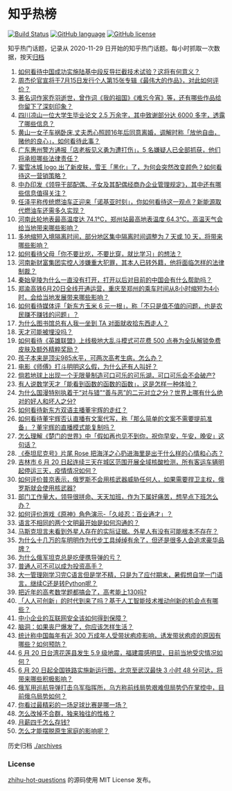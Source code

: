 # 知乎热榜
[![Build Status](https://github.com/ToWeLong/zhihu-hot-questions/workflows/CI/badge.svg)](https://github.com/ToWeLong/zhihu-hot-questions/actions)
[![GitHub language](https://img.shields.io/badge/language-golang-orange.svg)](https://golang.org/)
[![GitHub license](https://img.shields.io/github/license/ToWeLong/zhihu-hot-questions)](https://github.com/ToWeLong/zhihu-hot-questions/blob/main/LICENSE)

知乎热门话题，记录从 2020-11-29 日开始的知乎热门话题。每小时抓取一次数据，按天[归档](./archives)

<!-- BEGIN -->

1. [如何看待中国成功实施陆基中段反导拦截技术试验？这将有何意义？](https://www.zhihu.com/question/538511702)
1. [周杰伦官宣将于7月15日发行个人第15张专辑《最伟大的作品》，对此如何评价？](https://www.zhihu.com/question/538506922)
1. [著名词作家乔羽逝世，曾作词《我的祖国》《难忘今宵》等，还有哪些作品给你留下了深刻印象？](https://www.zhihu.com/question/538551636)
1. [四川凉山一位大学生毕业论文 2.5 万余字，其中致谢部分达 6000 多字，透露了哪些信息？](https://www.zhihu.com/question/538168468)
1. [黄山一女子车祸卧床,丈夫悉心照顾16年后同意离婚，调解时称「放他自由，赌他的良心」，如何看待此事？](https://www.zhihu.com/question/538358503)
1. [广东惠州警方通报「店老板见义勇为遭打伤」，5 名嫌疑人已全部抓获，他们将承担哪些法律责任？](https://www.zhihu.com/question/538491826)
1. [蜜雪冰城 logo 出了新皮肤，雪王「黑化」了，为何会突然改变颜色？如何看待这一营销策略？](https://www.zhihu.com/question/538446056)
1. [中办印发《领导干部配偶、子女及其配偶经商办企业管理规定》，其中还有哪些信息值得关注？](https://www.zhihu.com/question/538494235)
1. [任泽平称传统燃油车正迎来「诺基亚时刻」，你如何看待这一观点？新能源取代燃油车还需多久实现？](https://www.zhihu.com/question/538440547)
1. [河南此轮地表最高温度达 74.1℃，郑州站最高地表温度 64.3℃，高温天气会给当地带来哪些影响？](https://www.zhihu.com/question/538480177)
1. [多地缩短入境隔离时间，部分地区集中隔离时间调整为 7 天或 10 天，将带来哪些影响？](https://www.zhihu.com/question/538548428)
1. [如何看待父母「你不要比吃，不要比穿，就比学习」的想法？](https://www.zhihu.com/question/324437913)
1. [河南新财富集团实控人涉嫌重大犯罪，其本人已转外籍，他将面临怎样的法律制裁？](https://www.zhihu.com/question/538432589)
1. [秦始皇陵为什么一直没有打开，打开以后对目前的中国会有什么帮助吗？](https://www.zhihu.com/question/537151037)
1. [郑渝高铁6月20日全线开通运营，重庆至郑州的乘车时间从8小时缩短为4小时，会给当地发展带来哪些影响？](https://www.zhihu.com/question/537805099)
1. [如何看待媒体评「新东方玉米 6 元一根」，称「不只是值不值的问题，也是农民赚不赚钱的问题」？](https://www.zhihu.com/question/538557848)
1. [为什么图书馆总有人我一坐到 TA 对面就收拾东西走人？](https://www.zhihu.com/question/433457309)
1. [天才可能被埋没吗？](https://www.zhihu.com/question/286429292)
1. [如何看待《英雄联盟》上线极地大乱斗模式可花费 500 点券为全队解锁免费皮肤及额外精粹奖励？](https://www.zhihu.com/question/537980166)
1. [孩子本来是顶尖985水平，可两次高考生病，怎么办？](https://www.zhihu.com/question/538359471)
1. [电影《师傅》打斗明明这么假，为什么还有人叫好？](https://www.zhihu.com/question/41896085)
1. [倘若地球上出现一个无限量制造可口可乐的可乐湖，可口可乐会不会破产?](https://www.zhihu.com/question/537531117)
1. [有人说数学天才「能看到函数的函数的函数」，这是怎样一种体验？](https://www.zhihu.com/question/537225477)
1. [为什么国漫特别执着于“对与错”“善与恶”的二元对立之分？世界上哪有什么绝对的好人和坏人之分?](https://www.zhihu.com/question/537141457)
1. [如何看待新东方双语主播董宇辉的走红？](https://www.zhihu.com/question/537946746)
1. [如何看待董宇辉否认直播有文案代写，称「那么简单的文案不需要提前准备」？董宇辉的直播模式能复制吗？](https://www.zhihu.com/question/538531010)
1. [怎么理解《楚门的世界》中「假如再也见不到你，祝你早安，午安，晚安」这句话？](https://www.zhihu.com/question/34648905)
1. [《泰坦尼克号》片尾 Rose 把海洋之心扔进海里是出于什么样的心情和心态？](https://www.zhihu.com/question/26903210)
1. [吉林市 6 月 20 日起连续三天在城区范围开展全域核酸检测，所有客运车辆明起停运三天，疫情情况如何？](https://www.zhihu.com/question/538506588)
1. [如何评价普京表示，俄罗斯不会用核武器威胁任何人，如果需要捍卫主权，俄罗斯就会使用核武器?](https://www.zhihu.com/question/538486785)
1. [部门工作量大，领导很拼命、天天加班，作为下属好痛苦，想早点下班怎么办？](https://www.zhihu.com/question/537298912)
1. [如何评价游戏《原神》角色演示-「久岐忍：百业通才」？](https://www.zhihu.com/question/538155828)
1. [语言不相同的两个文明最开始是如何沟通的？](https://www.zhihu.com/question/533826904)
1. [马斯克坦言未看到外星人存在的实际证据。外星人有没有可能根本不存在？](https://www.zhihu.com/question/538146186)
1. [为什么十几万的车明明作为代步工具绰绰有余了，但还是很多人会追求豪华品牌？](https://www.zhihu.com/question/538334982)
1. [为什么俄军坦克总是吃便携导弹的亏？](https://www.zhihu.com/question/534165442)
1. [普通人可不可以成为投资高手？](https://www.zhihu.com/question/440382514)
1. [大一管理刚学习完C语言但是学不精，只是为了应付期末，暑假想自学一门语言，继续C还是转Python呢？](https://www.zhihu.com/question/537936844)
1. [把近年的高考数学题都搞会了，高考能上130吗?](https://www.zhihu.com/question/538357649)
1. [「人人可创新」的时代到来了吗？基于人工智能技术推动创新的机会点有哪些？](https://www.zhihu.com/question/538302319)
1. [中小企业的互联网安全该如何得到保障？](https://www.zhihu.com/question/538337617)
1. [脑洞：如果丧尸爆发了，你应该怎样生活？](https://www.zhihu.com/question/268471246)
1. [统计称中国每年有近 300 万成年人受带状疱疹影响，诱发带状疱疹的原因有哪些？如何预防？](https://www.zhihu.com/question/538550002)
1. [6 月 20 日台湾花莲县发生 5.9 级地震，福建震感明显，目前当地受灾情况如何？](https://www.zhihu.com/question/538535265)
1. [6 月 20 日起全国铁路实施新运行图，北京至武汉最快 3 小时 48 分可达，将带来哪些积极影响？](https://www.zhihu.com/question/538524716)
1. [俄军用巡航导弹打击乌军指挥所，乌方称前线局势艰难但局势仍在掌控中，目前俄乌局势如何？](https://www.zhihu.com/question/538526598)
1. [你看过最精彩的一场足球比赛是哪一场？](https://www.zhihu.com/question/538183853)
1. [怎么改掉不合群，独来独往的性格？](https://www.zhihu.com/question/538366432)
1. [月薪四千怎么存钱?](https://www.zhihu.com/question/538308169)
1. [怎么才能摆脱原生家庭的影响呢？](https://www.zhihu.com/question/505561324)

<!-- END -->

历史归档 [./archives](./archives)


### License
[zhihu-hot-questions](https://github.com/towelong/zhihu-hot-questions) 的源码使用 MIT License 发布。